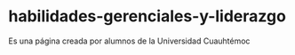# habilidades-gerenciales-y-liderazgo
Es una página creada por alumnos de la Universidad Cuauhtémoc
